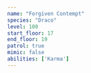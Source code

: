 ```yaml
---
name: "Forgiven Contempt"
species: "Draco"
level: 100
start_floor: 17
end_floor: 19
patrol: true
mimic: false
abilities: ['Karma']
---
```

